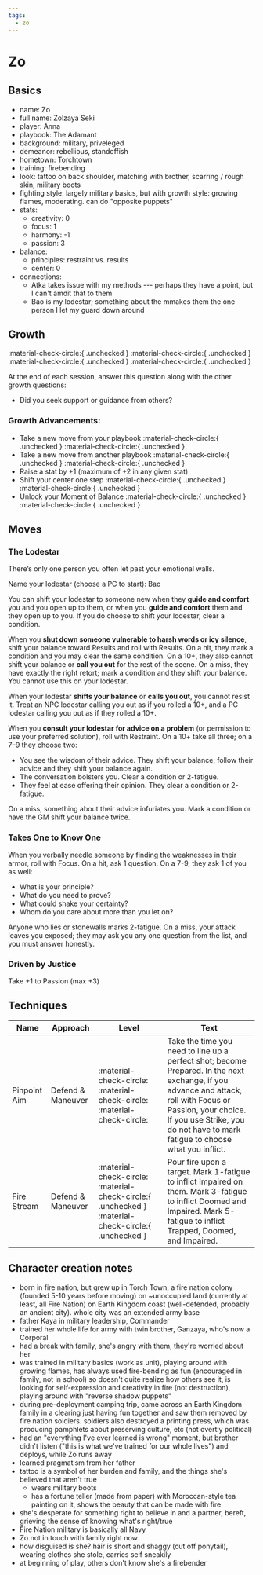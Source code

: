 ```yaml
---
tags:
  - zo
---
```

# Zo

## Basics

- name: Zo
- full name: Zolzaya Seki
- player: Anna
- playbook: The Adamant
- background: military, priveleged
- demeanor: rebellious, standoffish
- hometown: Torchtown
- training: firebending
- look: tattoo on back shoulder, matching with brother, scarring / rough skin, military boots
- fighting style: largely military basics, but with growth style: growing flames, moderating. can do "opposite puppets"
- stats:
    - creativity: 0
    - focus: 1
    - harmony: -1
    - passion: 3
- balance:
    - principles: restraint vs. results
    - center: 0
- connections:
    - Atka takes issue with my methods --- perhaps they have a point, but I can't amdit that to them
    - Bao is my lodestar; something about the mmakes them the one person I let my guard down around

## Growth 

<!--- to change these to "filled in", marking that you've hit the growth, remove the `{ .unchecked }` bit at the end -->

:material-check-circle:{ .unchecked } :material-check-circle:{ .unchecked } :material-check-circle:{ .unchecked } :material-check-circle:{ .unchecked }

At the end of each session, answer this question along with the other growth
questions:

- Did you seek support or guidance from others?

### Growth Advancements:

<!--- to change these to "filled in", remove the `{ .unchecked }` bit at the end -->
- Take a new move from your playbook :material-check-circle:{ .unchecked } :material-check-circle:{ .unchecked }
- Take a new move from another playbook :material-check-circle:{ .unchecked } :material-check-circle:{ .unchecked }
- Raise a stat by +1 (maximum of +2 in any given stat)
- Shift your center one step :material-check-circle:{ .unchecked } :material-check-circle:{ .unchecked }
- Unlock your Moment of Balance :material-check-circle:{ .unchecked } :material-check-circle:{ .unchecked }

## Moves

### The Lodestar

There’s only one person you often let past your emotional walls.

Name your lodestar (choose a PC to start): Bao

You can shift your lodestar to someone new when they **guide and comfort** you and you open up to them, or when you **guide and comfort** them and they open up to you. If you do choose to shift your lodestar, clear a condition.

When you **shut down someone vulnerable to harsh words or icy silence**, shift your balance toward Results and roll with Results. On a hit, they mark a condition and you may clear the same condition. On a 10+, they also cannot shift your balance or **call you out** for the rest of the scene. On a miss, they have exactly the right retort; mark a condition and they shift your balance. You cannot use this on your lodestar.

When your lodestar **shifts your balance** or **calls you out**, you cannot resist it. Treat an NPC lodestar calling you out as if you rolled a 10+, and a PC lodestar calling you out as if they rolled a 10+.

When you **consult your lodestar for advice on a problem** (or permission to use your preferred solution), roll with Restraint. On a 10+ take all three; on a 7–9 they choose two:

- You see the wisdom of their advice. They shift your balance; follow their advice and they shift your balance again.
- The conversation bolsters you. Clear a condition or 2-fatigue.
- They feel at ease offering their opinion. They clear a condition or 2-fatigue.

On a miss, something about their advice infuriates you. Mark a condition or have the GM shift your balance twice.

### Takes One to Know One

When you verbally needle someone by finding the weaknesses in their armor, roll with Focus. On a hit, ask 1 question. On a 7-9, they ask 1 of you as well:

- What is your principle?
- What do you need to prove?
- What could shake your certainty?
- Whom do you care about more than you let on?

Anyone who lies or stonewalls marks 2-fatigue. On a miss, your attack leaves you exposed; they may ask you any one question from the list, and you must answer honestly.

### Driven by Justice

Take +1 to Passion (max +3)

## Techniques

<!--- to change these to "filled in", remove the `{ .unchecked }` bit at the end -->
| Name         | Approach          | Level        | Text                                                                                                                                                                                                                                        |
|--------------|-------------------|--------------|---------------------------------------------------------------------------------------------------------------------------------------------------------------------------------------------------------------------------------------------|
| Pinpoint Aim | Defend & Maneuver |  :material-check-circle: :material-check-circle: :material-check-circle: | Take the time you need to line up a perfect shot; become Prepared. In the next exchange, if you advance and attack, roll with Focus or Passion, your choice. If you use Strike, you do not have to mark fatigue to choose what you inflict. |
| Fire Stream | Defend & Maneuver |  :material-check-circle: :material-check-circle:{ .unchecked } :material-check-circle:{ .unchecked } | Pour fire upon a target. Mark 1-fatigue to inflict Impaired on them. Mark 3-fatigue to inflict Doomed and Impaired. Mark 5-fatigue to inflict Trapped, Doomed, and Impaired. |

## Character creation notes

- born in fire nation, but grew up in Torch Town, a fire nation colony (founded 5-10 years before moving) on ~unoccupied land (currently at least, all Fire Nation) on Earth Kingdom coast (well-defended, probably an ancient city). whole city was an extended army base
- father Kaya in military leadership, Commander
- trained her whole life for army with twin brother, Ganzaya, who's now a Corporal
- had a break with family, she's angry with them, they're worried about her
- was trained in military basics (work as unit), playing around with growing flames, has always used fire-bending as fun (encouraged in family, not in school) so doesn't quite realize how others see it, is looking for self-expression and creativity in fire (not destruction), playing around with "reverse shadow puppets"
- during pre-deployment camping trip, came across an Earth Kingdom family in a clearing just having fun together and saw them removed by fire nation soldiers. soldiers also destroyed a printing press, which was producing pamphlets about preserving culture, etc (not overtly political)
- had an "everything I've ever learned is wrong" moment, but brother didn't listen ("this is what we've trained for our whole lives") and deploys, while Zo runs away
- learned pragmatism from her father
- tattoo is a symbol of her burden and family, and the things she's believed that aren't true
    - wears military boots
    - has a fortune teller (made from paper) with Moroccan-style tea painting on it, shows the beauty that can be made with fire
- she's desperate for something right to believe in and a partner, bereft, grieving the sense of knowing what's right/true
- Fire Nation military is basically all Navy
- Zo not in touch with family right now
- how disguised is she? hair is short and shaggy (cut off ponytail), wearing clothes she stole, carries self sneakily
- at beginning of play, others don't know she's a firebender
